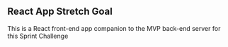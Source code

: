 ## React App Stretch Goal

This is a React front-end app companion to the MVP back-end server for this Sprint Challenge
